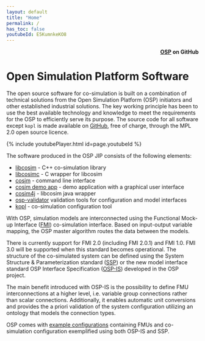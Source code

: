 ```yaml
---
layout: default
title: "Home"
permalink: /
has_toc: false
youtubeId: E5KumnkeKO8
---
```


<div style="text-align: right">
    <b>
        <a href="https://github.com/open-simulation-platform">OSP</a> on GitHub
    </b>
</div>

# Open Simulation Platform Software
The open source software for co-simulation is built on a combination of technical solutions from the 
Open Simulation Platform (OSP) initiators and other established industrial solutions. 
The key working principle has been to use the best available technology and knowledge to meet the requirements for 
the OSP to efficiently serve its purpose. The source code for all software except `kopl` is made available on 
[GitHub](https://github.com/open-simulation-platform), free of charge, through the MPL 2.0 open source licence.

{% include youtubePlayer.html id=page.youtubeId %}


The software produced in the OSP JIP consists of the following elements:
- [libcosim](./libcosim) - C++ co-simulation library
- [libcosimc](./libcosim) - C wrapper for libcosim
- [cosim](./cosim) - command line interface
- [cosim demo app](./cosim-demo-app/cosim-demo-app) - demo application with a graphical user interface
- [cosim4j](./cosim4j) - libcosim java wrapper
- [osp-validator](./model-interface-validator) validation tools for configuration and model interfaces
- [kopl](./kopl) - co-simulation configuration tool


With OSP, simulation models are interconnected using the Functional Mock-up Interface ([FMI](https://fmi-standard.org/)) 
co-simulation interface. Based on input-output variable mapping, the OSP master algorithm routes the data between the 
models. 

There is currently support for FMI 2.0 (including FMI 2.0.1) and FMI 1.0. FMI 3.0 will be supported when this standard 
becomes operational. The structure of the co-simulated system can be defined using the System Structure & Parameterization 
standard ([SSP](https://ssp-standard.org/)) or the new model interface standard OSP Interface Specification 
([OSP-IS]()) developed in the OSP project. 

The main benefit introduced with OSP-IS is the possibility to define FMU interconnections at a higher level, i.e. variable 
group connections rather than scalar connections. Additionally, it enables automatic unit conversions and provides the a 
priori validation of the system configuration utilizing an ontology that models the connection types. 

OSP comes with [example configurations](/demo-cases) containing FMUs and co-simulation configuration exemplified using both OSP-IS and 
SSP.
